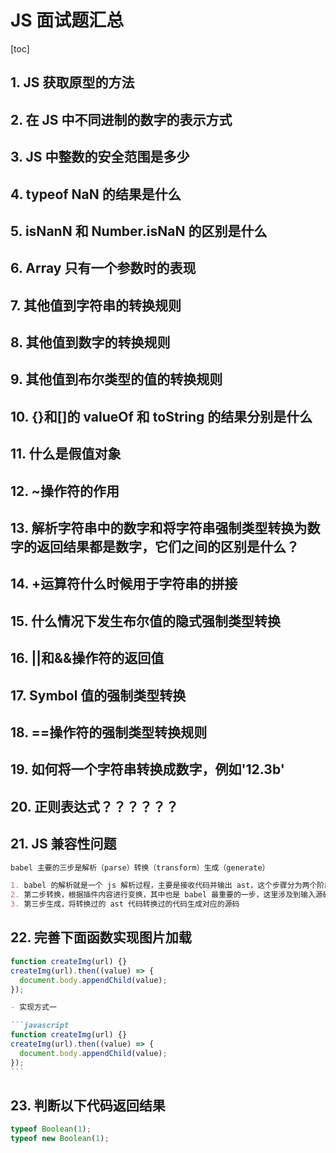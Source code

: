 # JS 面试题汇总

[toc]

## 1. JS 获取原型的方法

## 2. 在 JS 中不同进制的数字的表示方式

## 3. JS 中整数的安全范围是多少

## 4. typeof NaN 的结果是什么

## 5. isNanN 和 Number.isNaN 的区别是什么

## 6. Array 只有一个参数时的表现

## 7. 其他值到字符串的转换规则

## 8. 其他值到数字的转换规则

## 9. 其他值到布尔类型的值的转换规则

## 10. {}和[]的 valueOf 和 toString 的结果分别是什么

## 11. 什么是假值对象

## 12. ~操作符的作用

## 13. 解析字符串中的数字和将字符串强制类型转换为数字的返回结果都是数字，它们之间的区别是什么？

## 14. +运算符什么时候用于字符串的拼接

## 15. 什么情况下发生布尔值的隐式强制类型转换

## 16. ||和&&操作符的返回值

## 17. Symbol 值的强制类型转换

## 18. ==操作符的强制类型转换规则

## 19. 如何将一个字符串转换成数字，例如'12.3b'

## 20. 正则表达式？？？？？？

## 21. JS 兼容性问题

```markdown
babel 主要的三步是解析（parse）转换（transform）生成（generate）

1. babel 的解析就是一个 js 解析过程，主要是接收代码并输出 ast，这个步骤分为两个阶段，词法分析（把字符串形式的代码转换为令牌（tokens）流）和语法分析（令牌流转换为 AST 形式）
2. 第二步转换，根据插件内容进行变换，其中也是 babel 最重要的一步，这里涉及到输入源码的删改过程，不过这一步也归功于第一步解析。
3. 第三步生成，将转换过的 ast 代码转换过的代码生成对应的源码
```

## 22. 完善下面函数实现图片加载

```javascript
function createImg(url) {}
createImg(url).then((value) => {
  document.body.appendChild(value);
});
```

````markdown
- 实现方式一

```javascript
function createImg(url) {}
createImg(url).then((value) => {
  document.body.appendChild(value);
});
```
````

## 23. 判断以下代码返回结果

```javascript
typeof Boolean(1);
typeof new Boolean(1);
```


